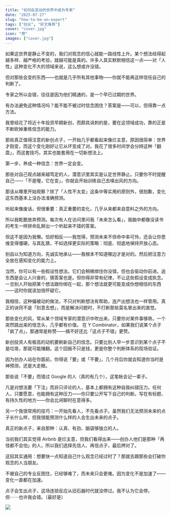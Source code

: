 ```yaml
---
title: "如何在变动的世界中成为专家"
date: "2025-07-27"
slug: "how-to-be-an-expert"
tags: ["创业", "好文推荐"]
cover: "cover.jpg"
icon: "😎"
images: ["cover.jpg"]
---
```

如果这世界是静止不变的，我们对观念的信心就能一路线性上升。某个想法经得起越多样、越严格的考验，就越可能是真的。许多人其实默默相信这一点——对「人性」这种变化不大的领域来说，这么想或许没错。



但对那些会变的东西——也就是几乎所有其他事物——你就不能再这样信任自己的判断了。



专家之所以会错，往往是因为他们精通的，是一个早已过期的世界。



有办法避免这种情况吗？能不能不被过时信念困住？答案是——可以，但得靠一点方法。



我曾经花了将近十年投资早期新创，而颇具讽刺的是，要在这领域成功，靠的正是不断砍掉重练信念的能力。



那些真正值得注意的新创点子，一开始几乎都看起来像烂主意，原因很简单：世界才刚变，而这个变化刚好让它从坏变成了对。我花了很多时间学会分辨这种「翻盘」，而这套技巧，其实也能套用在一切新想法上。



第一步，养成一种信念：世界一定会变。



那些对自己观点越来越笃定的人，潜意识里其实是认定世界静止。只要你不时提醒自己——「不是喔，它在变」，你就会开始训练自己去嗅出风的方向。



那该从哪里开始观察？除了「人性不太变」这条中等实用的原则外，很抱歉，变化这东西基本上没办法准确预测。



听起来像废话，但很重要：真正重要的变化，几乎从来都来自意料之外的方向。



所以我乾脆放弃预测。每次有人在访问里问我「未来怎么看」，我脑中都像没读书的考生一样拼命乱掰出一个听起来不错的答案。



但这不是因为我懒。恰好相反——我觉得，预测未来不但命中率可怜，还会让你思维变得僵硬。与其乱猜，不如选择更实际的策略：彻底、彻底地保持开放心态。



别自以为知道方向，先诚实地承认——我根本不知道哪边才是对的。然后把注意力全放在感知变化的能力上。



当然，你可以有一些假设性想法。它们会稍微绑住你没错，但也会驱动你前进。追东西是会让人兴奋的，猜答案也是。但你得非常有纪律，不让这些假设变成执念。
一旦别人开始把某个想法跟你绑在一起，那个想法就更可能变成你想相信的东西——这时你就该加倍怀疑它。



我相信，这种偏被动的做法，不只对判断想法有帮助，连产出想法也一样管用。真正的诀窍不是「刻意去想」，而是解决问题时，不打断那些莫名冒出来的直觉。



那些变化的风，常从某个领域专家的潜意识中吹出来。只要你对某件事够熟，一个突然跳出来的怪念头，几乎都有价值。
在 Y Combinator，如果我们说某个点子「疯了点」，那通常是称赞——搞不好还比「这点子不错」更赞。



新创投资人有极高的动机要刷新自己的信念。只要比别人早一步意识到某个点子不是垃圾，那就可能赚翻。这个回报不只是钱，更是你整个判断体系的现场验证。



因为创办人站在你面前，你得说「要」或「不要」，几个月后你就会知道你当时是神预测，还是大走眼。



那些说「不要」而错过 Google 的人（真的有几个），这笔帐会记一辈子。



凡是对想法要「下注」而非只评论的人，基本上都拥有这种自我纠错压力。任何人，只要愿意，也能拥有这种压力——你只要公开写下自己的判断。写在有标题、有持久性的地方——你会比闲聊时在意得多。



另一个我很常用的技巧：一开始先看人，不先看点子。虽然我们无法预测未来的点子长什么样，但我很能预测什么样的人会生出未来的点子。



真正的新点子，来自那种：认真、有劲、脑袋够独立的人。



当初我们其实觉得 Airbnb 是烂主意，但我们看得出来——创办人他们是那种「再怪都不会怕」的人，所以我们选择先信人、再信点子，最后押对了。



这招其实通用：想要快一点知道自己什么观念已经过时了？那就去跟那些会打破你观念的人当朋友。



不被自己的专业反困住，已经够难了，而未来只会更难。因为变化不是加速了——变化一直都在加速。



点子会生出点子，这场连锁反应从旧石器时代就没停过。我不认为它会停。
但⋯⋯也许我会错。（最好是）




![](https://prod-files-secure.s3.us-west-2.amazonaws.com/112d0858-5090-4d34-a606-b75eb8d65fd2/46476355-9cf3-4e99-9b7a-3531bc426380/1000202064.png?X-Amz-Algorithm=AWS4-HMAC-SHA256&X-Amz-Content-Sha256=UNSIGNED-PAYLOAD&X-Amz-Credential=ASIAZI2LB4666AEEF5KO%2F20250817%2Fus-west-2%2Fs3%2Faws4_request&X-Amz-Date=20250817T141151Z&X-Amz-Expires=3600&X-Amz-Security-Token=IQoJb3JpZ2luX2VjEEEaCXVzLXdlc3QtMiJHMEUCIBVavHyifasuHU0gTnJNaMfuxSDz0MUU5%2FWWYnFyZRcZAiEAjcTbtOmKefQfpf5%2Bs4YJ44%2BTlHuBVQIZFrOnz9ouLhMqiAQIiv%2F%2F%2F%2F%2F%2F%2F%2F%2F%2FARAAGgw2Mzc0MjMxODM4MDUiDC1iOAeL%2FKO2nI7%2FnyrcA3Ve9AUM0sfmG1im%2Bfe8bZ6zNwVcHeLXmL7hmXZ7%2BT%2B6dMkSW5L9wM8rb%2BsDQc2A2GeGz1N8OOKKZtkpn5Ay%2BLW8DFlUco3VQQNYc5w3t5QnJfwTYElLoo8BzCH4NaISNahCrjvDPtift%2F6r5qvYiQ0lfogjHv27hgJWoclDmR%2B%2BfqkdapJeQ%2FXNXGAiwHRnWx9RLeHy1TcPDffE3rMviWQRdPIWLhJ4CUi5a5nfVnNidNR14G%2F7wMfHWHdMZfAbBwZVLg0hNJDSk1qnsxh2jV%2B%2BpKe5vhhU%2FDL%2BgBUVWxojAqAJa2UuU6rqClenCHWSVy5iYI4e0zqLrzpaZX7LAIiK%2Fbdn5OjUuTC0de1eOqrdF2frfWPEm180zn1oHfBpk7Za5AuyF0gJdfOJNip0gvwMeS432U9dwm%2FF%2FRDZmbsmXGdK4cSc5ZXSizoLUjeg8f10tIJjc6ULixY%2BjX17KCkeLeBFr5hfdCRY4OxND7gMLePr%2B5dudVsDjXLwWwdj3JEldpqh20bs7sT8He60NCXJWdQpwuIl4IqBJYWQPFN1peyPFbh%2FWsift5aNjoke8LIYCqE2cnEkZSLeyh3kD2N3AzNLJ48PdZ3nM6hR6laT8P5KzL7y48VRXwUaMLe2hsUGOqUBJDEjjnAQYWEWpYeWGiDUdQzcQBi4OkB58QCNXReep86CxRB1AKJnjYqPOSXWGlPUCp5aYbuxZebalQraBvE5xlHYYF7scihwGxujSJ4QN58rUByLox%2F4FEcAoWMOFsg4su1ozrMOBJAvRE4IyKeutdKn%2BnYpsN1%2Fgp2J7BDV%2BWyvDVRKI9O3oorZDtTEY01%2BGLJbcf7sMHKonnb%2FCBH9%2FCjAshtv&X-Amz-Signature=53588c0a7da3b5099944eeeda6df40cf09b66476de8693286d3ca6fee263b751&X-Amz-SignedHeaders=host&x-amz-checksum-mode=ENABLED&x-id=GetObject)

